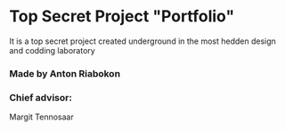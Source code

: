 # Top Secret Project "Portfolio"
It is a top secret project created underground in the most hedden design and codding laboratory
### Made by Anton Riabokon
### Chief advisor:
Margit Tennosaar